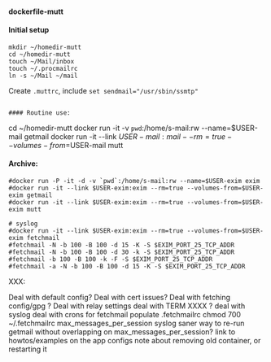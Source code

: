 #### dockerfile-mutt

#### Initial setup

```
mkdir ~/homedir-mutt
cd ~/homedir-mutt
touch ~/Mail/inbox
touch ~/.procmailrc
ln -s ~/Mail ~/mail
```

Create `.muttrc`, include `set sendmail="/usr/sbin/ssmtp"`

```

#### Routine use:
```
cd ~/homedir-mutt
docker run -it -v `pwd`:/home/s-mail:rw --name=$USER-mail getmail
docker run -it --link $USER-mail:mail --rm=true --volumes-from=$USER-mail mutt

#### Archive:

```
#docker run -P -it -d -v `pwd`:/home/s-mail:rw --name=$USER-exim exim
#docker run -it --link $USER-exim:exim --rm=true --volumes-from=$USER-exim getmail
#docker run -it --link $USER-exim:exim --rm=true --volumes-from=$USER-exim mutt

# syslog
#docker run -it --link $USER-exim:exim --rm=true --volumes-from=$USER-exim fetchmail
#fetchmail -N -b 100 -B 100 -d 15 -K -S $EXIM_PORT_25_TCP_ADDR
#fetchmail -N -b 100 -B 100 -d 30 -k -S $EXIM_PORT_25_TCP_ADDR
#fetchmail -b 100 -B 100 -k -F -S $EXIM_PORT_25_TCP_ADDR
#fetchmail -a -N -b 100 -B 100 -d 15 -K -S $EXIM_PORT_25_TCP_ADDR

```
XXX:

Deal with default config?
Deal with cert issues?
Deal with fetching config/gpg ?
Deal with relay settings
deal with TERM XXXX ?
deal with syslog
deal with crons for fetchmail
populate .fetchmailrc
chmod 700 ~/.fetchmailrc
max_messages_per_session
syslog
saner way to re-run getmail without overlapping on max_messages_per_session?
link to howtos/examples on the app configs
note about removing old container, or restarting it
